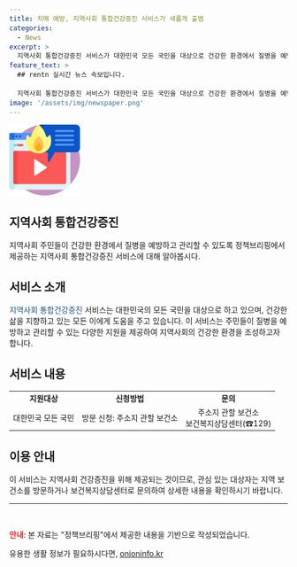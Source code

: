 ```yaml
---
title: 치매 예방, 지역사회 통합건강증진 서비스가 새롭게 출범
categories:
  - News
excerpt: >
  지역사회 통합건강증진 서비스가 대한민국 모든 국민을 대상으로 건강한 환경에서 질병을 예방하고 관리하는데 도움을 주고 있습니다. 주소지 관할 보건소를 방문하거나 보건복지상담센터(☎129)를 통해 신청할 수 있으며, 자세한 내용은 관할 보건소로 문의할 수 있습니다. 이 서비스는 공공누리 제4유형에 따라 자유롭게 이용 가능하며, 출처를 반드시 표기해야 합니다.
feature_text: >
  ## rentn 실시간 뉴스 속보입니다.

  지역사회 통합건강증진 서비스가 대한민국 모든 국민을 대상으로 건강한 환경에서 질병을 예방하고 관리하는데 도움을 주고 있습니다. 주소지 관할 보건소를 방문하거나 보건복지상담센터(☎129)를 통해 신청할 수 있으며, 자세한 내용은 관할 보건소로 문의할 수 있습니다. 이 서비스는 공공누리 제4유형에 따라 자유롭게 이용 가능하며, 출처를 반드시 표기해야 합니다.
image: '/assets/img/newspaper.png'
---
```


<p><img src="/assets/img/news.png" alt="rentncar 속보" /></p>

<h2>지역사회 통합건강증진</h2>

<p data-ke-size="size16">지역사회 주민들이 건강한 환경에서 질병을 예방하고 관리할 수 있도록 정책브리핑에서 제공하는 지역사회 통합건강증진 서비스에 대해 알아봅시다.</p>

<h2 data-ke-size="size26">서비스 소개</h2>

<p><span style="color: #1a5490;">지역사회 통합건강증진</span> 서비스는 대한민국의 모든 국민을 대상으로 하고 있으며, 건강한 삶을 지향하고 있는 모든 이에게 도움을 주고 있습니다. 이 서비스는 주민들이 질병을 예방하고 관리할 수 있는 다양한 지원을 제공하여 지역사회의 건강한 환경을 조성하고자 합니다.</p>

<h2 data-ke-size="size26">서비스 내용</h2>

<table>
  <tr>
    <td style="text-align: center; height: 17px;"><b>지원대상</b></td>
    <td style="text-align: center; height: 17px;"><b>신청방법</b></td>
    <td style="text-align: center; height: 17px;"><b>문의</b></td>
  </tr>
  <tr>
    <td style="text-align: center; height: 17px;">대한민국 모든 국민</td>
    <td style="text-align: center; height: 17px;">방문 신청: 주소지 관할 보건소</td>
    <td style="text-align: center; height: 17px;">주소지 관할 보건소<br>보건복지상담센터(☎129)</td>
  </tr>
</table>

<h2 data-ke-size="size26">이용 안내</h2>

<p>이 서비스는 지역사회 건강증진을 위해 제공되는 것이므로, 관심 있는 대상자는 지역 보건소를 방문하거나 보건복지상담센터로 문의하여 상세한 내용을 확인하시기 바랍니다.</p>

<hr>

<p data-ke-size="size16">&nbsp;</p>

<p><b><span style="color: #ee2323;">안내</span></b>: 본 자료는 "정책브리핑"에서 제공한 내용을 기반으로 작성되었습니다.</p>
유용한 생활 정보가 필요하시다면, <a href="https://onioninfo.kr" rel="dofollow">onioninfo.kr</a>


